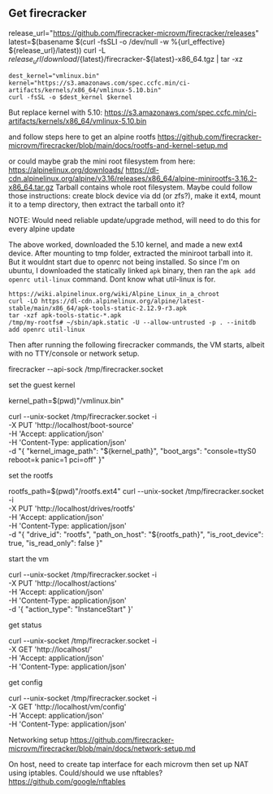 ## Get firecracker
release_url="https://github.com/firecracker-microvm/firecracker/releases"
latest=$(basename $(curl -fsSLI -o /dev/null -w  %{url_effective} ${release_url}/latest))
curl -L ${release_url}/download/${latest}/firecracker-${latest}-x86_64.tgz | tar -xz





```
dest_kernel="vmlinux.bin"
kernel="https://s3.amazonaws.com/spec.ccfc.min/ci-artifacts/kernels/x86_64/vmlinux-5.10.bin"
curl -fsSL -o $dest_kernel $kernel
```

But replace kernel with 5.10:
https://s3.amazonaws.com/spec.ccfc.min/ci-artifacts/kernels/x86_64/vmlinux-5.10.bin

and follow steps here to get an alpine rootfs
https://github.com/firecracker-microvm/firecracker/blob/main/docs/rootfs-and-kernel-setup.md

or could maybe grab the mini root filesystem from here: https://alpinelinux.org/downloads/
https://dl-cdn.alpinelinux.org/alpine/v3.16/releases/x86_64/alpine-minirootfs-3.16.2-x86_64.tar.gz
Tarball contains whole root filesystem. Maybe could follow those instructions: create block device via dd (or zfs?), make it ext4, mount it to a temp directory, then extract the tarball onto it?

NOTE: Would need reliable update/upgrade method, will need to do this for every alpine update


The above worked, downloaded the 5.10 kernel, and made a new ext4 device. After mounting to tmp folder, extracted the miniroot tarball into it. But it wouldnt start due to openrc not being installed. So since I'm on ubuntu, I downloaded the statically linked `apk` binary, then ran the `apk add openrc util-linux` command. Dont know what util-linux is for.

```
https://wiki.alpinelinux.org/wiki/Alpine_Linux_in_a_chroot
curl -LO https://dl-cdn.alpinelinux.org/alpine/latest-stable/main/x86_64/apk-tools-static-2.12.9-r3.apk
tar -xzf apk-tools-static-*.apk
/tmp/my-rootfs# ~/sbin/apk.static -U --allow-untrusted -p . --initdb add openrc util-linux
```

Then after running the following firecracker commands, the VM starts, albeit with no TTY/console or network setup.

firecracker --api-sock /tmp/firecracker.socket

set the guest kernel

kernel_path=$(pwd)"/vmlinux.bin"

curl --unix-socket /tmp/firecracker.socket -i \
  -X PUT 'http://localhost/boot-source'   \
  -H 'Accept: application/json'           \
  -H 'Content-Type: application/json'     \
  -d "{
        \"kernel_image_path\": \"${kernel_path}\",
        \"boot_args\": \"console=ttyS0 reboot=k panic=1 pci=off\"
   }"

set the rootfs

rootfs_path=$(pwd)"/rootfs.ext4"
curl --unix-socket /tmp/firecracker.socket -i \
  -X PUT 'http://localhost/drives/rootfs' \
  -H 'Accept: application/json'           \
  -H 'Content-Type: application/json'     \
  -d "{
        \"drive_id\": \"rootfs\",
        \"path_on_host\": \"${rootfs_path}\",
        \"is_root_device\": true,
        \"is_read_only\": false
   }"

start the vm

curl --unix-socket /tmp/firecracker.socket -i \
  -X PUT 'http://localhost/actions'       \
  -H  'Accept: application/json'          \
  -H  'Content-Type: application/json'    \
  -d '{
      "action_type": "InstanceStart"
   }'

get status

curl --unix-socket /tmp/firecracker.socket -i \
  -X GET 'http://localhost/'       \
  -H  'Accept: application/json'          \
  -H  'Content-Type: application/json'    

get config

curl --unix-socket /tmp/firecracker.socket -i \
  -X GET 'http://localhost/vm/config' \
  -H  'Accept: application/json' \
  -H  'Content-Type: application/json'


Networking setup
https://github.com/firecracker-microvm/firecracker/blob/main/docs/network-setup.md

On host, need to create tap interface for each microvm then set up NAT using iptables. Could/should we use nftables?
https://github.com/google/nftables
